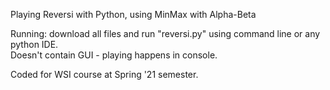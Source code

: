 Playing Reversi with Python, using MinMax with Alpha-Beta  

Running: download all files and run "reversi.py" using command line or any python IDE.  
Doesn't contain GUI - playing happens in console.  

Coded for WSI course at Spring '21 semester.
